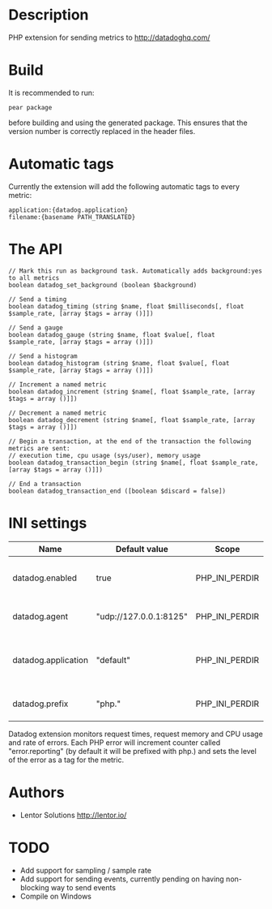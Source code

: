 Description
===========

PHP extension for sending metrics to http://datadoghq.com/

Build
=====

It is recommended to run:

    pear package
    
before building and using the generated package. This ensures that the version number is correctly replaced in the header files.


Automatic tags
==============

Currently the extension will add the following automatic tags to every metric:

    application:{datadog.application}
    filename:{basename PATH_TRANSLATED}


The API
=======

    // Mark this run as background task. Automatically adds background:yes to all metrics
    boolean datadog_set_background (boolean $background)

    // Send a timing
    boolean datadog_timing (string $name, float $milliseconds[, float $sample_rate, [array $tags = array ()]])

    // Send a gauge
    boolean datadog_gauge (string $name, float $value[, float $sample_rate, [array $tags = array ()]])

    // Send a histogram
    boolean datadog_histogram (string $name, float $value[, float $sample_rate, [array $tags = array ()]])

    // Increment a named metric
    boolean datadog_increment (string $name[, float $sample_rate, [array $tags = array ()]])

    // Decrement a named metric
    boolean datadog_decrement (string $name[, float $sample_rate, [array $tags = array ()]])

    // Begin a transaction, at the end of the transaction the following metrics are sent:
    // execution time, cpu usage (sys/user), memory usage
    boolean datadog_transaction_begin (string $name[, float $sample_rate, [array $tags = array ()]])

    // End a transaction
    boolean datadog_transaction_end ([boolean $discard = false])


INI settings
============

| Name                 | Default value          | Scope          | Description                                                    |
|----------------------|------------------------|----------------|----------------------------------------------------------------|
| datadog.enabled      | true                   | PHP_INI_PERDIR | Whether to enable datadog monitoring                           |
| datadog.agent        | "udp://127.0.0.1:8125" | PHP_INI_PERDIR | Address of the dd-agent                                        |
| datadog.application  | "default"              | PHP_INI_PERDIR | Application name to use in the automatic tag                   |
| datadog.prefix       | "php."                 | PHP_INI_PERDIR | Prefix to use for PHP metrics                                  |


Datadog extension monitors request times, request memory and CPU usage and rate of errors. Each PHP error will increment counter
called "error.reporting" (by default it will be prefixed with php.) and sets the level of the error as a tag for the metric.


Authors
=======

* Lentor Solutions http://lentor.io/


TODO
====

* Add support for sampling / sample rate
* Add support for sending events, currently pending on having non-blocking way to send events
* Compile on Windows
